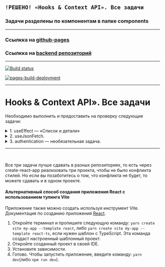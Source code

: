 ## **`!РЕШЕНО! «Hooks & Context API». Все задачи`**  
### Задачи разделены по компонентам в папке components

---

### Ссылкка на [github-pages](https://rt-vinsent.github.io/ra16-hw-8/)

### Ссылкка на [backend репозиторий](https://github.com/RT-Vinsent/ra16-hw-8)

---

[![Build status](https://ci.appveyor.com/api/projects/status/njbc4bjov3wxfn8m?svg=true)](https://ci.appveyor.com/project/RT-Vinsent/ra16-hw-8)

[![pages-build-deployment](https://github.com/RT-Vinsent/ra16-hw-8/actions/workflows/pages/pages-build-deployment/badge.svg)](https://github.com/RT-Vinsent/ra16-hw-8/actions/workflows/pages/pages-build-deployment)

---

Hooks & Context API». Все задачи
===

Необходимо выполнить и предоставить на проверку следующие задачи:

<details>
<summary>1. useEffect — «Список и детали»</summary>

## Список и детали

Вы решили потренироваться в использовании хука `useEffect` и реализовать следующее приложение — список с пользователями, в котором при клике на пользователя рядом появляется окно, отображающее детальную информацию о нём:

![useEffect](./assets/use-effect.png)

При первой загрузке ни один из элементов не выбран, поэтому отображается только список:

![First load](./assets/first-load.png)

## Механика

Назовём первый компонент слева `List`, а второй справа — `Details`.

Реализуйте следующую логику:
* При загрузке приложения один раз делается запрос по адресу https://raw.githubusercontent.com/netology-code/ra16-homeworks/master/hooks-context/use-effect/data/users.json и отрисовывается список в компоненте `List`.
* При клике на конкретный элемент списка в компонент `Details` передаётся один props: `info` (объект с полями `id` и `name`) и начинается загрузка данных по адресу: https://raw.githubusercontent.com/netology-code/ra16-homeworks/master/hooks-context/use-effect/data/{id}.json, где {id} — это ID пользователя из props.
* На время загрузки можете отображать индикатор загрузки. Протестируйте с помощью выставления ограничения пропускной способности сети в Dev Tools.

Важные моменты:
1. Вся загрузка должна происходить через хук `useEffect`. Подумайте, как организовать единоразовую загрузку и загрузку при каждом изменении `props.info.id`.
1. Обратите внимание, загрузка деталей должна происходить только при изменении `props.info.id`, а не при каждом рендере. То есть если на одного и того же пользователя кликнуть дважды, то загрузка произойдёт только в первый раз.

</details>

<details>
<summary>2. useJsonFetch.</summary>

## useJsonFetch

Реализуйте кастомный хук `useJsonFetch`, который позволяет с помощью `fetch` осуществлять HTTP-запросы.

Использование этого хука должно выглядеть следующим образом:
```javascript
const [data, loading, error] = useJsonFetch(url, opts);
```

где:
* `data` — данные, полученные после `response.json()`, не Promise, а именно данные;
* `error` — ошибка: ошибка сети, ошибка ответа, если код не 20x, ошибка парсинга, если пришёл не JSON;
* `loading` — boolean флаг, сигнализирующий о том, что загрузка идёт.

Покажите использование этого хука на примере трёх компонентов, каждый из которых делает запросы на следующие адреса:
* GET http://localhost:7070/data — успешное получение данных;
* GET http://localhost:7070/error — получение 500 ошибки;
* GET http://localhost:7070/loading — индикатор загрузки.

Backend возьмите из каталога `backend`.

</details>

<details>
<summary>3. authentication — необязательная задача.</summary>

## Authentication

Вы решили построить систему с аутентификацией.

Используя сервер, расположенный в каталоге `backend`, реализуйте приложение, удовлетворяющее следующим условиям:

1. При первой загрузке показывается лэндинг с формой входа:

![](./assets/unauthenticated.png)

2. После авторизации (POST http://localhost:7070/auth `{"login": "vasya", "password": "password"}`) загружаются компоненты ленты новостей и в тулбаре отображается профиль с кнопкой «Выйти»:

![](./assets/authenticated.png)

Для запроса профиля используйте запрос вида:
```
GET http://localhost:7070/private/me
Authorization: Bearer <ваш_токен>
```

Для запроса новостей используйте запрос вида:
```
GET http://localhost:7070/private/news
Authorization: Bearer <ваш_токен>
```

Важно:
1. Профиль и токен должны храниться в localStorage/sessionStorage. При перезагрузке страницы должна также загружаться лента новостей, если мы аутентифицированы.
1. Должна быть обработка ошибок, если получена ошибка 401, то нужно разлогинивать пользователя — удалять всё из localStorage/sessionStorage.
1. Не используйте React Router, просто подменяйте компоненты в зависимости от текущего состояния аутентификации.

</details>

---

</br>

Все три задачи лучше сдавать в разных репозиториях, то есть через create-react-app реализовать три проекта, чтобы не
было конфликта стилей. Но если вы позаботитесь о том, что конфликта не будет, то можете сдавать и в одном проекте.

#### Альтернативный способ создания приложения React с использованием тулинга Vite

Приложение также можно создать используя инструмент Vite.
Документация по созданию приложения [React](https://vitejs.dev/guide/).

1. Откройте терминал и пропишите следующую команду: `yarn create vite my-app --template react`,
   либо `yarn create vite my-app --template react-ts`, если
   нужен шаблон с TypeScript. Эта команда создаст настроенный
   шаблонный проект.
2. Откройте созданный проект в своей IDE.
3. Установите зависимости.
4. Готово. Чтобы запустить приложение, введите команду: `yarn dev`(либо `npm run dev`).
